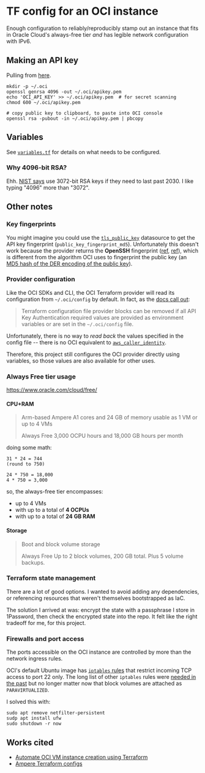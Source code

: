 # TF config for an OCI instance

Enough configuration to reliably/reproducibly stamp out an instance that fits in Oracle Cloud's always-free tier *and* has legible network configuration with IPv6.

## Making an API key

Pulling from [here](https://docs.oracle.com/en-us/iaas/Content/API/Concepts/apisigningkey.htm#apisigningkey_topic_How_to_Generate_an_API_Signing_Key_Mac_Linux).

```shell
mkdir -p ~/.oci
openssl genrsa 4096 -out ~/.oci/apikey.pem
echo 'OCI_API_KEY' >> ~/.oci/apikey.pem  # for secret scanning
chmod 600 ~/.oci/apikey.pem

# copy public key to clipboard, to paste into OCI console
openssl rsa -pubout -in ~/.oci/apikey.pem | pbcopy
```

## Variables

See [`variables.tf`](./variables.tf) for details on what needs to be configured.

### Why 4096-bit RSA?

Ehh. [NIST says](https://csrc.nist.gov/pubs/sp/800/78/5/final) use 3072-bit RSA keys if they need to last past 2030. I like typing "4096" more than "3072".

## Other notes

### Key fingerprints

You might imagine you could use the [`tls_public_key`](https://registry.terraform.io/providers/hashicorp/tls/latest/docs/data-sources/public_key) datasource to get the API key fingerprint (`public_key_fingerprint_md5`). Unfortunately this doesn't work because the provider returns the **OpenSSH** fingerprint ([ref](https://github.com/hashicorp/terraform-provider-tls/blob/f3a2c493b83905de473b21cf9a286ff1c88ae0e3/internal/provider/common_key.go#L204), [ref](https://cs.opensource.google/go/x/crypto/+/master:ssh/keys.go;l=1763-1771;drc=c6fce028266aa1271946a7dfde94cd71cf077d5e)), which is different from the algorithm OCI uses to fingerprint the public key (an [MD5 hash of the DER encoding of the public key](https://docs.oracle.com/en-us/iaas/Content/API/Concepts/apisigningkey.htm#four)).

### Provider configuration

Like the OCI SDKs and CLI, the OCI Terraform provider will read its configuration from `~/.oci/config` by default. In fact, as the [docs call out](https://docs.oracle.com/en-us/iaas/Content/dev/terraform/configuring.htm#sdk-cli-config-file):

> Terraform configuration file provider blocks can be removed if all API Key Authentication required values are provided as environment variables or are set in the `~/.oci/config` file.

Unfortunately, there is no way to _read back_ the values specified in the config file -- there is no OCI equivalent to [`aws_caller_identity`](https://registry.terraform.io/providers/hashicorp/aws/latest/docs/data-sources/caller_identity).

Therefore, this project still configures the OCI provider directly using variables, so those values are also available for other uses.

### Always Free tier usage

https://www.oracle.com/cloud/free/

#### CPU+RAM

> Arm-based Ampere A1 cores and 24 GB of memory usable as 1 VM or up to 4 VMs
> 
> Always Free
> 3,000 OCPU hours and 18,000 GB hours per month

doing some math:

```
31 * 24 = 744
(round to 750)

24 * 750 = 18,000
4 * 750 = 3,000
```

so, the always-free tier encompasses:
- up to 4 VMs
- with up to a total of **4 OCPUs**
- with up to a total of **24 GB RAM**

#### Storage

> Boot and block volume storage
>
> Always Free
> Up to 2 block volumes, 200 GB total. Plus 5 volume backups.

### Terraform state management

There are a lot of good options. I wanted to avoid adding any dependencies, or referencing resources that weren't themselves bootstrapped as IaC.

The solution I arrived at was: encrypt the state with a passphrase I store in 1Password, then check the encrypted state into the repo. It felt like the right tradeoff for me, for this project.

### Firewalls and port access

The ports accessible on the OCI instance are controlled by more than the network ingress rules.

OCI's default Ubuntu image has [`iptables` rules](https://gist.github.com/mmdriley/c0cd2a6726dcd660b77b6d1b8f5df830) that restrict incoming TCP access to port 22 only. The long list of other `iptables` rules were [needed in the past](https://docs.oracle.com/en-us/iaas/Content/Compute/References/bestpracticescompute.htm#Essentia) but no longer matter now that block volumes are attached as `PARAVIRTUALIZED`.

I solved this with:

```shell
sudo apt remove netfilter-persistent
sudp apt install ufw
sudo shutdown -r now
```

## Works cited

- [Automate OCI VM instance creation using Terraform
](https://learn.arm.com/learning-paths/servers-and-cloud-computing/oci-terraform/tf-oci/)
- [Ampere Terraform configs](https://github.com/AmpereComputing/terraform-oci-ampere-a1/blob/07c061f067b5a1e91cfab448d1e89ad18fed150d/oraclelinux9.tf)
